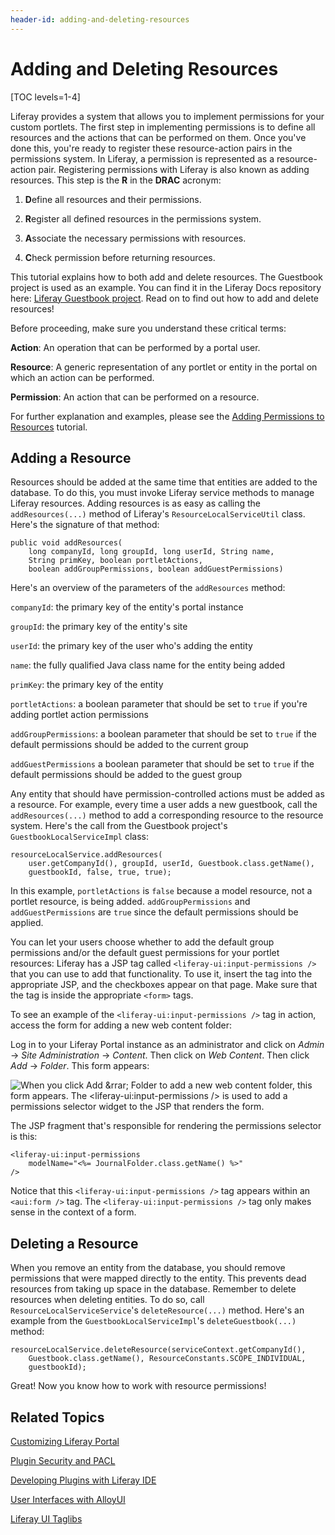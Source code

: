 ```yaml
---
header-id: adding-and-deleting-resources
---
```


# Adding and Deleting Resources

[TOC levels=1-4]

Liferay provides a system that allows you to implement permissions for your
custom portlets. The first step in implementing permissions is to define all
resources and the actions that can be performed on them. Once you've done this,
you're ready to register these resource-action pairs in the permissions system.
In Liferay, a permission is represented as a resource-action pair. Registering
permissions with Liferay is also known as adding resources. This step is the
**R** in the **DRAC** acronym:

1. **D**efine all resources and their permissions.

2. **R**egister all defined resources in the permissions system.

3. **A**ssociate the necessary permissions with resources.

4. **C**heck permission before returning resources.

This tutorial explains how to both add and delete resources. The Guestbook
project is used as an example. You can find it in the Liferay Docs repository
here:
[Liferay Guestbook project](https://github.com/liferay/liferay-docs/tree/6.2.x/develop/tutorials/code/01-mvc/learning-sdk/portlets/guestbook-portlet).
Read on to find out how to add and delete resources!

Before proceeding, make sure you understand these critical terms:

**Action**: An operation that can be performed by a portal user.

**Resource**: A generic representation of any portlet or entity in the portal on
which an action can be performed.

**Permission**: An action that can be performed on a resource.

For further explanation and examples, please see the
[Adding Permissions to Resources](/docs/6-2/tutorials/-/knowledge_base/t/using-portal-roles-in-a-portlet) tutorial.

## Adding a Resource

Resources should be added at the same time that entities are added to the
database. To do this, you must invoke Liferay service methods to manage Liferay
resources. Adding resources is as easy as calling the `addResources(...)` method
of Liferay's `ResourceLocalServiceUtil` class. Here's the signature of that
method: 

    public void addResources(
        long companyId, long groupId, long userId, String name,
        String primKey, boolean portletActions,
        boolean addGroupPermissions, boolean addGuestPermissions)

Here's an overview of the parameters of the `addResources` method:

`companyId`: the primary key of the entity's portal instance

`groupId`: the primary key of the entity's site

`userId`: the primary key of the user who's adding the entity

`name`: the fully qualified Java class name for the entity being added

`primKey`: the primary key of the entity

`portletActions`: a boolean parameter that should be set to `true` if you're
adding portlet action permissions

`addGroupPermissions`: a boolean parameter that should be set to `true` if the
default permissions should be added to the current group

`addGuestPermissions` a boolean parameter that should be set to `true` if the
default permissions should be added to the guest group

Any entity that should have permission-controlled actions must be added as a
resource. For example, every time a user adds a new guestbook, call the
`addResources(...)` method to add a corresponding resource to the resource
system. Here's the call from the Guestbook project's `GuestbookLocalServiceImpl`
class: 

    resourceLocalService.addResources(
        user.getCompanyId(), groupId, userId, Guestbook.class.getName(),
        guestbookId, false, true, true);

In this example, `portletActions` is `false` because a model resource, not
a portlet resource, is being added. `addGroupPermissions` and
`addGuestPermissions` are `true` since the default permissions should be
applied.

You can let your users choose whether to add the default group permissions
and/or the default guest permissions for your portlet resources: Liferay has a
JSP tag called `<liferay-ui:input-permissions />` that you can use to add that
functionality. To use it, insert the tag into the appropriate JSP, and the
checkboxes appear on that page. Make sure that the tag is inside the appropriate
`<form>` tags. 

To see an example of the `<liferay-ui:input-permissions />` tag in action,
access the form for adding a new web content folder:

Log in to your Liferay Portal instance as an administrator and click on *Admin*
&rarr; *Site Administration* &rarr; *Content*. Then click on *Web Content*. Then
click *Add* &rarr; *Folder*. This form appears:

![When you click *Add* &rrar; *Folder* to add a new web content folder, this form appears. The `<liferay-ui:input-permissions />` is used to add a permissions selector widget to the JSP that renders the form.](../../images/new-journal-folder.png)

The JSP fragment that's responsible for rendering the permissions selector is
this:

    <liferay-ui:input-permissions
        modelName="<%= JournalFolder.class.getName() %>"
    />

Notice that this `<liferay-ui:input-permissions />` tag appears within an
`<aui:form />` tag. The `<liferay-ui:input-permissions />` tag only makes sense
in the context of a form.

## Deleting a Resource

When you remove an entity from the database, you should remove permissions that
were mapped directly to the entity. This prevents dead resources from taking up
space in the database. Remember to delete resources when deleting entities. To
do so, call `ResourceLocalServiceService`'s `deleteResource(...)` method.
Here's an example from the `GuestbookLocalServiceImpl`'s `deleteGuestbook(...)`
method: 

    resourceLocalService.deleteResource(serviceContext.getCompanyId(),
        Guestbook.class.getName(), ResourceConstants.SCOPE_INDIVIDUAL,
        guestbookId);

Great! Now you know how to work with resource permissions! 

## Related Topics

[Customizing Liferay Portal](/docs/6-2/tutorials/-/knowledge_base/t/customizing-liferay-portal)

[Plugin Security and PACL](/docs/6-2/tutorials/-/knowledge_base/t/plugin-security-and-pacl)

[Developing Plugins with Liferay IDE](/docs/6-2/tutorials/-/knowledge_base/t/liferay-ide)

[User Interfaces with AlloyUI](/docs/6-2/tutorials/-/knowledge_base/t/alloyui)

[Liferay UI Taglibs](/docs/6-2/tutorials/-/knowledge_base/t/liferay-ui-taglibs)
